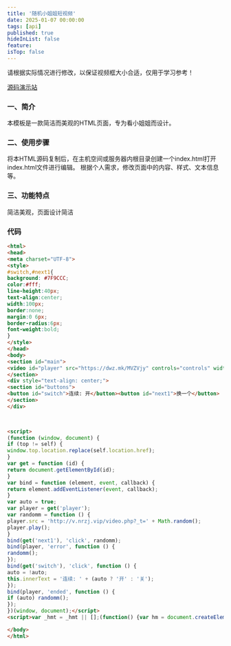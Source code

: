 ```yaml
---
title: '随机小姐姐短视频'
date: 2025-01-07 00:00:00
tags: [api]
published: true
hideInList: false
feature: 
isTop: false
---
```

请根据实际情况进行修改，以保证视频框大小合适，仅用于学习参考！

<!--more-->

[源码演示站](https://www.pppp.host/xjj)
### 一、简介
本模板是一款简洁而美观的HTML页面，专为看小姐姐而设计。

### 二、使用步骤
将本HTML源码复制后，在主机空间或服务器内根目录创建一个index.html打开index.html文件进行编辑。
根据个人需求，修改页面中的内容、样式、文本信息等。

### 三、功能特点
简洁美观，页面设计简洁

### 代码
```html
<html>
<head>
<meta charset="UTF-8">
<style>
#switch,#next1{
background: #7F9CCC;
color:#fff;
line-height:40px;
text-align:center;
width:100px;
border:none;
margin:0 6px;
border-radius:6px;
font-weight:bold;
}
</style>
</head>
<body>
<section id="main">
<video id="player" src="https://dwz.mk/MVZVjy" controls="controls" width="100%" height="500px"></video>
</section>
<div style="text-align: center;">
<section id="buttons">
<button id="switch">连续: 开</button><button id="next1">换一个</button>
</section>
</div>


 
<script>
(function (window, document) {
if (top != self) {
window.top.location.replace(self.location.href);
}
var get = function (id) {
return document.getElementById(id);
}
var bind = function (element, event, callback) {
return element.addEventListener(event, callback);
}
var auto = true;
var player = get('player');
var randomm = function () {
player.src = 'http://v.nrzj.vip/video.php?_t=' + Math.random();
player.play();
}
bind(get('next1'), 'click', randomm);
bind(player, 'error', function () {
randomm();
});
bind(get('switch'), 'click', function () {
auto = !auto;
this.innerText = '连续: ' + (auto ? '开' : '关');
});
bind(player, 'ended', function () {
if (auto) randomm();
});
})(window, document);</script>
<script>var _hmt = _hmt || [];(function() {var hm = document.createElement("script");hm.src = "";var s = document.getElementsByTagName("script")[0]; s.parentNode.insertBefore(hm, s);})();</script>

</body>
</html>
```